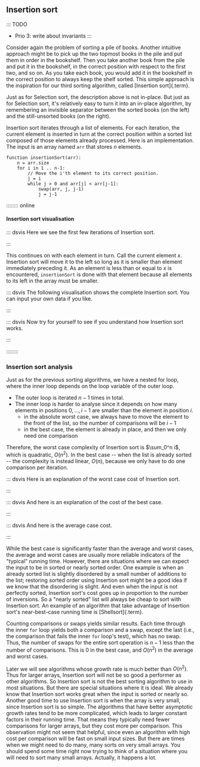 
## Insertion sort

::: TODO
- Prio 3: write about invariants
:::

Consider again the problem of sorting a pile of books.
Another intuitive approach might be to pick up the two topmost books in the pile and put them in order in the bookshelf.
Then you take another book from the pile and put it in the bookshelf, in the correct position with respect to the first two, and so on.
As you take each book, you would add it in the bookshelf in the correct position to always keep the shelf sorted.
This simple approach is the inspiration for our third sorting algorithm, called [Insertion sort]{.term}.

Just as for Selection sort, the description above is not in-place.
But just as for Selection sort, it's relatively easy to turn it into an in-place algorithm, by remembering an invisible separator between the sorted books (on the left) and the still-unsorted books (on the right).

Insertion sort iterates through a list of elements. For each iteration,
the current element is inserted in turn at the correct position within a
sorted list composed of those elements already processed. Here is an
implementation. The input is an array named `arr` that stores $n$ elements.

    function insertionSort(arr):
        n = arr.size
        for i in 1 .. n-1:
            // Move the i'th element to its correct position.
            j = i
            while j > 0 and arr[j] < arr[j-1]:
                swap(arr, j, j-1)
                j = j-1

:::::::: online
#### Insertion sort visualisation

::: dsvis
Here we see the first few iterations of Insertion sort.

<inlineav id="insertionsortCON" src="Sorting/insertionsortCON.js" name="Insertion Sort Slideshow" links="Sorting/InsertionSort.css"/>
:::

This continues on with each element in turn.
Call the current element $x$.
Insertion sort will move it to the left so long as it is smaller than element immediately preceding it.
As an element is less than or equal to $x$ is encountered, `insertionSort` is done with that element because all elements to its left in the array must be smaller.

::: dsvis
The following visualisation shows the complete Insertion sort. You can input your own data if you like.

<avembed id="insertionsortAV" src="Sorting/insertionsortAV.html" type="ss" name="Insertion Sort Visualisation"/>
:::

::: dsvis
Now try for yourself to see if you understand how Insertion sort works.

<avembed id="InssortPRO" src="Sorting/InssortPRO.html" type="ka" name="Insertion Sort Proficiency Exercise"/>
:::

::::::::

<!--
### Invariants
-->

### Insertion sort analysis

Just as for the previous sorting algorithms, we have a nested for loop, where the inner loop depends on the loop variable of the outer loop.

- The outer loop is iterated $n-1$ times in total.
- The inner loop is harder to analyse since it depends on how many elements in positions $0,\ldots,i-1$ are smaller than the element in position $i$.
    - in the absolute worst case, we always have to move the element to the front of the list, so the number of comparisons will be $i-1$
    - in the best case, the element is already in place, and then we only need one comparison

Therefore, the worst case complexity of Insertion sort is $\sum_0^n i$, which is quadratic, $O(n^2)$.
In the best case -- when the list is already sorted -- the complexity is instead linear, $O(n)$, because we only have to do one comparison per iteration.

::: dsvis
Here is an explanation of the worst case cost of Insertion sort.

<inlineav id="InsertionSortWorstCaseCON" src="Sorting/InsertionSortWorstCaseCON.js" name="Insertion Sort Worst Case Slideshow" links="Sorting/InsertionSort.css"/>
:::

::: dsvis
And here is an explanation of the cost of the best case.

<inlineav id="InsertionSortBestCaseCON" src="Sorting/InsertionSortBestCaseCON.js" name="Insertion Sort Best Case Slideshow" links="Sorting/InsertionSort.css"/>
:::

::: dsvis
And here is the average case cost.

<inlineav id="InsertionSortAverageCaseCON" src="Sorting/InsertionSortAverageCaseCON.js" name="Insertion Sort Average Case Slideshow" links="Sorting/InsertionSort.css"/>
:::

While the best case is significantly faster than the average and worst
cases, the average and worst cases are usually more reliable indicators
of the "typical" running time. However, there are situations where we
can expect the input to be in sorted or nearly sorted order. One example
is when an already sorted list is slightly disordered by a small number
of additions to the list; restoring sorted order using Insertion sort
might be a good idea if we know that the disordering is slight. And even
when the input is not perfectly sorted, Insertion sort's cost goes up
in proportion to the number of inversions. So a "nearly sorted" list
will always be cheap to sort with Insertion sort.
An example of an algorithm that take advantage of Insertion sort's near-best-case running time is [Shellsort]{.term}.

Counting comparisons or swaps yields similar results. Each time through
the inner `for` loop yields both a comparison and a swap, except the
last (i.e., the comparison that fails the inner `for` loop's test),
which has no swap. Thus, the number of swaps for the entire sort
operation is $n-1$ less than the number of comparisons. This is 0 in the
best case, and $O(n^2)$ in the average and worst cases.

Later we will see algorithms whose growth rate is much better than
$O(n^2)$. Thus for larger arrays, Insertion sort will not be so
good a performer as other algorithms. So Insertion sort is not the best
sorting algorithm to use in most situations. But there are special
situations where it is ideal. We already know that Insertion sort works
great when the input is sorted or nearly so. Another good time to use
Insertion sort is when the array is very small, since Insertion sort is
so simple. The algorithms that have better asymptotic growth rates tend
to be more complicated, which leads to larger constant factors in their
running time. That means they typically need fewer comparisons for
larger arrays, but they cost more per comparison. This observation might
not seem that helpful, since even an algorithm with high cost per
comparison will be fast on small input sizes. But there are times when
we might need to do many, many sorts on very small arrays. You should
spend some time right now trying to think of a situation where you will
need to sort many small arrays. Actually, it happens a lot.

<!--
See [Computational Fairy Tales: Why Tailors Use Insertion Sort][FAIRYTALES] for a discussion on how the relative costs of
search and insert can affect what is the best sort algorithm to use.

[FAIRYTALES]: http://computationaltales.blogspot.com/2011/04/why-tailors-use-insertion-sort.html
-->

